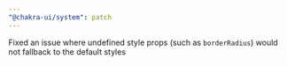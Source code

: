 ```yaml
---
"@chakra-ui/system": patch
---
```


Fixed an issue where undefined style props (such as `borderRadius`) would not
fallback to the default styles
